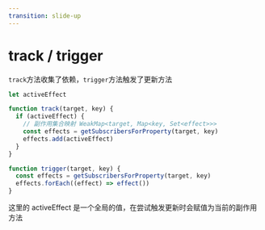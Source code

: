 ```yaml
---
transition: slide-up
---
```


# track / trigger

`track`方法收集了依赖，`trigger`方法触发了更新方法

```javascript
let activeEffect

function track(target, key) {
  if (activeEffect) {
    // 副作用集合映射 WeakMap<target, Map<key, Set<effect>>>
    const effects = getSubscribersForProperty(target, key)
    effects.add(activeEffect)
  }
}

function trigger(target, key) {
  const effects = getSubscribersForProperty(target, key)
  effects.forEach((effect) => effect())
}
```

这里的 activeEffect 是一个全局的值，在尝试触发更新时会赋值为当前的副作用方法

<!--
描述代码

这里的 activeEffect 是一个全局的值，在尝试触发更新时会赋值为当前的副作用方法，这个稍后再说。`getSubscribersForProperty`方法返回了一个存储在全局的`WeakMap<target, Map<key, Set<effect>>>`副作用集合映射
-->
